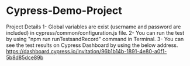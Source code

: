 # Cypress-Demo-Project
Project Details
1- Global variables are exist (username and password are included) in cypress/common/configuration.js file. 
2- You can run the test by using "npm run runTestsandRecord" command in Terminal.
3- You can see the test results on Cypress Dashboard by using the below address. 
https://dashboard.cypress.io/invitation/96b1b14b-1891-4e80-a0f1-5b8d85dce89b
